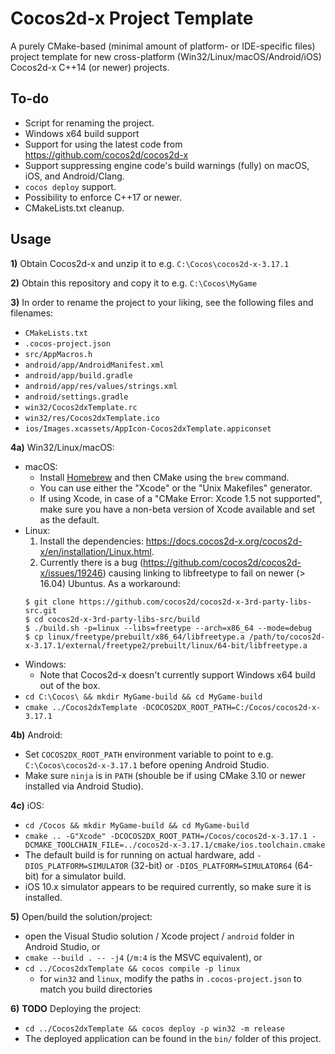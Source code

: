 # Cocos2d-x Project Template

A purely CMake-based (minimal amount of platform- or IDE-specific files) project template for new cross-platform (Win32/Linux/macOS/Android/iOS) Cocos2d-x C++14 (or newer) projects.

## To-do
- Script for renaming the project.
- Windows x64 build support
- Support for using the latest code from https://github.com/cocos2d/cocos2d-x
- Support suppressing engine code's build warnings (fully) on macOS, iOS, and Android/Clang.
- `cocos deploy` support.
- Possibility to enforce C++17 or newer.
- CMakeLists.txt cleanup.

## Usage
**1)** Obtain Cocos2d-x and unzip it to e.g. `C:\Cocos\cocos2d-x-3.17.1`

**2)** Obtain this repository and copy it to e.g. `C:\Cocos\MyGame`

**3)** In order to rename the project to your liking, see the following files and filenames:
- `CMakeLists.txt`
- `.cocos-project.json`
- `src/AppMacros.h`
- `android/app/AndroidManifest.xml`
- `android/app/build.gradle`
- `android/app/res/values/strings.xml`
- `android/settings.gradle`
- `win32/Cocos2dxTemplate.rc`
- `win32/res/Cocos2dxTemplate.ico`
- `ios/Images.xcassets/AppIcon-Cocos2dxTemplate.appiconset`

**4a)** Win32/Linux/macOS:
- macOS:
    - Install [Homebrew](https://brew.sh/) and then CMake using the `brew` command.
    - You can use either the "Xcode" or the "Unix Makefiles" generator.
    - If using Xcode, in case of a "CMake Error: Xcode 1.5 not supported", make sure you have a non-beta version of Xcode available and set as the default.
- Linux:
  1. Install the dependencies: https://docs.cocos2d-x.org/cocos2d-x/en/installation/Linux.html.
  2. Currently there is a bug (https://github.com/cocos2d/cocos2d-x/issues/19246) causing linking to libfreetype to fail on newer (> 16.04) Ubuntus. As a workaround:
    ```
    $ git clone https://github.com/cocos2d/cocos2d-x-3rd-party-libs-src.git
    $ cd cocos2d-x-3rd-party-libs-src/build
    $ ./build.sh -p=linux --libs=freetype --arch=x86_64 --mode=debug
    $ cp linux/freetype/prebuilt/x86_64/libfreetype.a /path/to/cocos2d-x-3.17.1/external/freetype2/prebuilt/linux/64-bit/libfreetype.a
    ```
- Windows:
    -  Note that Cocos2d-x doesn't currently support Windows x64 build out of the box.
- `cd C:\Cocos\ && mkdir MyGame-build && cd MyGame-build`
- `cmake ../Cocos2dxTemplate -DCOCOS2DX_ROOT_PATH=C:/Cocos/cocos2d-x-3.17.1`

**4b)** Android:
- Set `COCOS2DX_ROOT_PATH` environment variable to point to e.g. `C:\Cocos\cocos2d-x-3.17.1` before opening Android Studio.
- Make sure `ninja` is in `PATH` (shouble be if using CMake 3.10 or newer installed via Android Studio).

**4c)** iOS:
- `cd /Cocos && mkdir MyGame-build && cd MyGame-build`
- `cmake .. -G"Xcode" -DCOCOS2DX_ROOT_PATH=/Cocos/cocos2d-x-3.17.1 -DCMAKE_TOOLCHAIN_FILE=../cocos2d-x-3.17.1/cmake/ios.toolchain.cmake`
- The default build is for running on actual hardware, add `-DIOS_PLATFORM=SIMULATOR` (32-bit) or `-DIOS_PLATFORM=SIMULATOR64` (64-bit) for a simulator build.
- iOS 10.x simulator appears to be required currently, so make sure it is installed.

**5)** Open/build the solution/project:
- open the Visual Studio solution / Xcode project / `android` folder in Android Studio, or
- `cmake --build . -- -j4` (`/m:4` is the MSVC equivalent), or
- `cd ../Cocos2dxTemplate && cocos compile -p linux`
  - for `win32` and `linux`, modify the paths in `.cocos-project.json` to match you build directories

**6)** **TODO** Deploying the project:
- `cd ../Cocos2dxTemplate && cocos deploy -p win32 -m release`
- The deployed application can be found in the `bin/` folder of this project.
